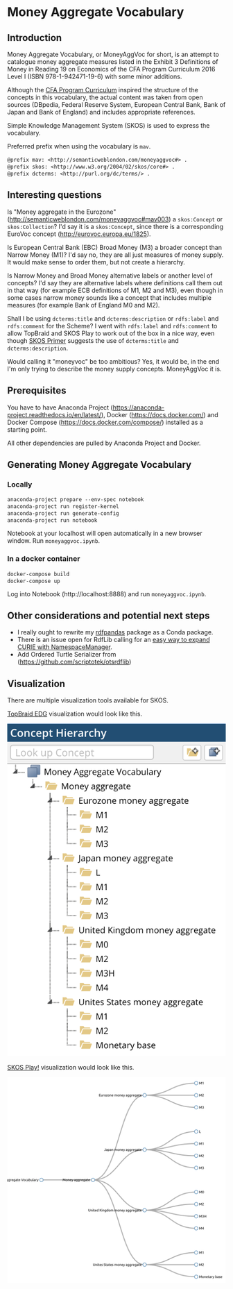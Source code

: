 # Money Aggregate Vocabulary

## Introduction

Money Aggregate Vocabulary, or MoneyAggVoc for short, is an attempt to catalogue 
money aggregate measures listed in the Exhibit 3 Definitions of Money in 
Reading 19 on Economics of the CFA Program Curriculum 2016 Level I (ISBN 978-1-942471-19-6) 
with some minor additions. 

Although the [CFA Program Curriculum](https://www.cfainstitute.org/) inspired the structure of the concepts in this vocabulary, 
the actual content was taken from open sources (DBpedia, Federal Reserve System, 
European Central Bank, Bank of Japan and Bank of England) and includes appropriate references.

Simple Knowledge Management System (SKOS) is used to express the vocabulary.

Preferred prefix when using the vocabulary is `mav`.

```turtle
@prefix mav: <http://semanticweblondon.com/moneyaggvoc#> .
@prefix skos: <http://www.w3.org/2004/02/skos/core#> .
@prefix dcterms: <http://purl.org/dc/terms/> .
```

## Interesting questions

Is "Money aggregate in the Eurozone" (http://semanticweblondon.com/moneyaggvoc#mav003) a `skos:Concept` or `skos:Collection`? 
I'd say it is a `skos:Concept`, since there is a corresponding EuroVoc concept (http://eurovoc.europa.eu/1825).

Is European Central Bank (EBC) Broad Money (M3) a broader concept than Narrow Money (M1)?
I'd say no, they are all just measures of money supply. It would make sense to order them, but not create a hierarchy.

Is Narrow Money and Broad Money alternative labels or another level of concepts?
I'd say they are alternative labels where definitions call them out in that way (for example ECB definitions of M1, M2 and M3), 
even though in some cases narrow money sounds like a concept that includes multiple measures (for example Bank of England M0 and M2).

Shall I be using `dcterms:title` and `dcterms:description` or `rdfs:label` and `rdfs:comment` for the Scheme?
I went with `rdfs:label` and `rdfs:comment` to allow TopBraid and SKOS Play to work out of the box in a nice way, even though 
[SKOS Primer](https://www.w3.org/TR/skos-primer/) suggests the use of `dcterms:title` and `dcterms:description`.

Would calling it "moneyvoc" be too ambitious?
Yes, it would be, in the end I'm only trying to describe the money supply concepts. MoneyAggVoc it is.

## Prerequisites

You have to have Anaconda Project (https://anaconda-project.readthedocs.io/en/latest/), 
Docker (https://docs.docker.com/) and Docker Compose (https://docs.docker.com/compose/) 
installed as a starting point.

All other dependencies are pulled by Anaconda Project and Docker.

## Generating Money Aggregate Vocabulary

### Locally

```shell
anaconda-project prepare --env-spec notebook
anaconda-project run register-kernel
anaconda-project run generate-config
anaconda-project run notebook
```

Notebook at your localhost will open automatically in a new browser window. Run `moneyaggvoc.ipynb`.

### In a docker container

```shell
docker-compose build
docker-compose up
```

Log into Notebook (http://localhost:8888) and run `moneyaggvoc.ipynb`.

## Other considerations and potential next steps

 * I really ought to rewrite my [rdfpandas](https://github.com/cadmiumkitty/rdfpandas) package as a Conda package.
 * There is an issue open for RdfLib calling for an [easy way to expand CURIE with NamespaceManager](https://github.com/RDFLib/rdflib/issues/626).
 * Add Ordered Turtle Serializer from (https://github.com/scriptotek/otsrdflib)

## Visualization

There are multiple visualization tools available for SKOS.

[TopBraid EDG](https://www.topquadrant.com/products/topbraid-enterprise-data-governance/) visualization would look like this.

![TopBraid EDG MoneyAggVoc visualization](vis-topbraid-edg.png)

[SKOS Play!](http://labs.sparna.fr/skos-play/) visualization would look like this.

![SKOS Play! MoneyAggVoc visualization](vis-skos-play.png)